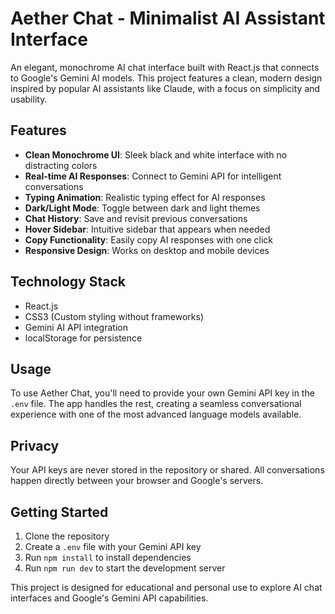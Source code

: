 # Aether Chat - Minimalist AI Assistant Interface

An elegant, monochrome AI chat interface built with React.js that connects to Google's Gemini AI models. This project features a clean, modern design inspired by popular AI assistants like Claude, with a focus on simplicity and usability.

## Features

- **Clean Monochrome UI**: Sleek black and white interface with no distracting colors
- **Real-time AI Responses**: Connect to Gemini API for intelligent conversations
- **Typing Animation**: Realistic typing effect for AI responses
- **Dark/Light Mode**: Toggle between dark and light themes
- **Chat History**: Save and revisit previous conversations
- **Hover Sidebar**: Intuitive sidebar that appears when needed
- **Copy Functionality**: Easily copy AI responses with one click
- **Responsive Design**: Works on desktop and mobile devices

## Technology Stack

- React.js
- CSS3 (Custom styling without frameworks)
- Gemini AI API integration
- localStorage for persistence

## Usage

To use Aether Chat, you'll need to provide your own Gemini API key in the `.env` file. The app handles the rest, creating a seamless conversational experience with one of the most advanced language models available.

## Privacy

Your API keys are never stored in the repository or shared. All conversations happen directly between your browser and Google's servers.

## Getting Started

1. Clone the repository
2. Create a `.env` file with your Gemini API key
3. Run `npm install` to install dependencies
4. Run `npm run dev` to start the development server

This project is designed for educational and personal use to explore AI chat interfaces and Google's Gemini API capabilities.
